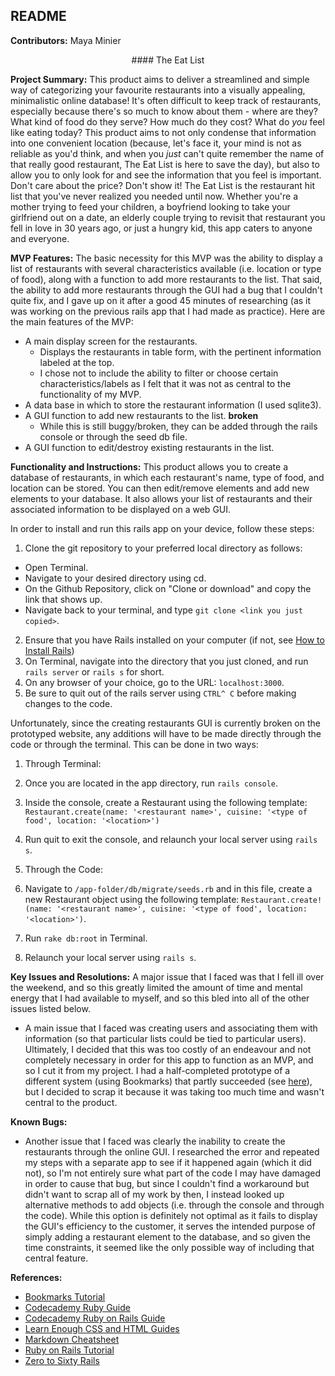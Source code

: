## README

**Contributors:** Maya Minier

<center> #### The Eat List </center>

**Project Summary:** This product aims to deliver a streamlined and simple way of categorizing your favourite restaurants into a visually appealing, minimalistic online database! It's often difficult to keep track of restaurants, especially because there's so much to know about them - where are they? What kind of food do they serve? How much do they cost? What do _you_ feel like eating today? This product aims to not only condense that information into one convenient location (because, let's face it, your mind is not as reliable as you'd think, and when you _just_ can't quite remember the name of that really good restaurant, The Eat List is here to save the day), but also to allow you to only look for and see the information that you feel is important. Don't care about the price? Don't show it! The Eat List is the restaurant hit list that you've never realized you needed until now. Whether you're a mother trying to feed your children, a boyfriend looking to take your girlfriend out on a date, an elderly couple trying to revisit that restaurant you fell in love in 30 years ago, or just a hungry kid, this app caters to anyone and everyone.


**MVP Features:** 
The basic necessity for this MVP was the ability to display a list of restaurants with several characteristics available (i.e. location or type of food), along with a function to add more restaurants to the list. That said, the ability to add more restaurants through the GUI had a bug that I couldn't quite fix, and I gave up on it after a good 45 minutes of researching (as it was working on the previous rails app that I had made as practice).
Here are the main features of the MVP:
* A main display screen for the restaurants.
  * Displays the restaurants in table form, with the pertinent information labeled at the top.
  * I chose not to include the ability to filter or choose certain characteristics/labels as I felt that it was not as central to the functionality of my MVP. 
* A data base in which to store the restaurant information (I used sqlite3).
* A GUI function to add new restaurants to the list. **broken**
  * While this is still buggy/broken, they can be added through the rails console or through the seed db file. 
* A GUI function to edit/destroy existing restaurants in the list.


**Functionality and Instructions:**
This product allows you to create a database of restaurants, in which each restaurant's name, type of food, and location can be stored. You can then edit/remove elements and add new elements to your database. It also allows your list of restaurants and their associated information to be displayed on a web GUI. 

In order to install and run this rails app on your device, follow these steps:
1. Clone the git repository to your preferred local directory as follows:
  * Open Terminal.
  * Navigate to your desired directory using cd.
  * On the Github Repository, click on "Clone or download" and copy the link that shows up.
  * Navigate back to your terminal, and type ```git clone <link you just copied>```. 
2. Ensure that you have Rails installed on your computer (if not, see [How to Install Rails](http://installrails.com/ "Rails Guide"))
3. On Terminal, navigate into the directory that you just cloned, and run ```rails server``` or ```rails s``` for short.
4. On any browser of your choice, go to the URL: ```localhost:3000```. 
5. Be sure to quit out of the rails server using ```CTRL^ C``` before making changes to the code. 

Unfortunately, since the creating restaurants GUI is currently broken on the prototyped website, any additions will have to be made directly through the code or through the terminal. This can be done in two ways:
1. Through Terminal:
  1. Once you are located in the app directory, run ```rails console```.
  2. Inside the console, create a Restaurant using the following template: ```Restaurant.create(name: '<restaurant name>', cuisine: '<type of food', location: '<location>')```
  3. Run quit to exit the console, and relaunch your local server using ```rails s```. 

2. Through the Code:
  1. Navigate to ```/app-folder/db/migrate/seeds.rb``` and in this file, create a new Restaurant object using the following template: ```Restaurant.create!(name: '<restaurant name>', cuisine: '<type of food', location: '<location>')```.
  2. Run ```rake db:root``` in Terminal.
  3. Relaunch your local server using ```rails s```. 


**Key Issues and Resolutions:**
A major issue that I faced was that I fell ill over the weekend, and so this greatly limited the amount of time and mental energy that I had available to myself, and so this bled into all of the other issues listed below. 
* A main issue that I faced was creating users and associating them with information (so that particular lists could be tied to particular users). Ultimately, I decided that this was too costly of an endeavour and not completely necessary in order for this app to function as an MVP, and so I cut it from my project. I had a half-completed prototype of a different system (using Bookmarks) that partly succeeded (see [here](https://github.com/minierm97/CS121-creativerails)), but I decided to scrap it because it was taking too much time and wasn't central to the product.

**Known Bugs:**
* Another issue that I faced was clearly the inability to create the restaurants through the online GUI. I researched the error and repeated my steps with a separate app to see if it happened again (which it did not), so I'm not entirely sure what part of the code I may have damaged in order to cause that bug, but since I couldn't find a workaround but didn't want to scrap all of my work by then, I instead looked up alternative methods to add objects (i.e. through the console and through the code). While this option is definitely not optimal as it fails to display the GUI's efficiency to the customer, it serves the intended purpose of simply adding a restaurant element to the database, and so given the time constraints, it seemed like the only possible way of including that central feature.


**References:**

* [Bookmarks Tutorial](http://12devs.co.uk/articles/writing-a-web-application-with-ruby-on-rails/)
* [Codecademy Ruby Guide](https://www.codecademy.com/tracks/ruby)
* [Codecademy Ruby on Rails Guide](https://www.codecademy.com/courses/learn-rails)
* [Learn Enough CSS and HTML Guides](https://www.learnenough.com)
* [Markdown Cheatsheet](https://github.com/adam-p/markdown-here/wiki/Markdown-Cheatsheet)
* [Ruby on Rails Tutorial](https://www.railstutorial.org/book/beginning)
* [Zero to Sixty Rails](https://code.tutsplus.com/tutorials/zero-to-sixty-creating-and-deploying-a-rails-app-in-under-an-hour--net-8252)
